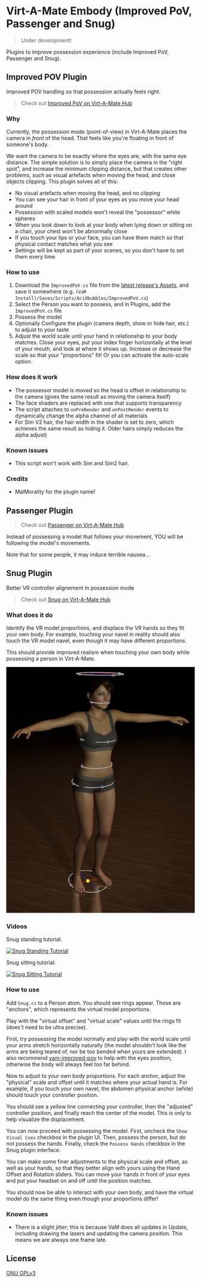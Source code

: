 # Virt-A-Mate Embody (Improved PoV, Passenger and Snug)

> Under development!

Plugins to improve possession experience (include Improved PoV, Passenger and Snug).

## Improved POV Plugin

Improved POV handling so that possession actually feels right.

> Check out [Improved PoV on Virt-A-Mate Hub](https://hub.virtamate.com/resources/improved-pov.102/)

### Why

Currently, the possession mode (point-of-view) in Virt-A-Mate places the camera in _front_ of the head. That feels like you're floating in front of someone's body.

We want the camera to be exactly where the eyes are, with the same eye distance. The simple solution is to simply place the camera in the "right spot", and increase the minimum clipping distance, but that creates other problems, such as visual artefacts when moving the head, and close objects clipping. This plugin solves all of this:

- No visual artefacts when moving the head, and no clipping
- You can see your hair in front of your eyes as you move your head around
- Possession with scaled models won't reveal the "possessor" white spheres
- When you look down to look at your body when lying down or sitting on a chair, your chest won't be abnormally close
- If you touch your lips or your face, you can have them match so that physical contact matches what you see
- Settings will be kept as part of your scenes, so you don't have to set them every time

### How to use

1. Download the `ImprovedPoV.cs` file from the [latest release's Assets](https://github.com/acidbubbles/vam-improved-pov/releases), and save it somewhere (e.g. `(VaM Install)/Saves/Scripts/Acidbubbles/ImprovedPoV.cs`)
2. Select the Person you want to possess, and in Plugins, add the `ImprovedPoV.cs` file
3. Possess the model
4. Optionally Configure the plugin (camera depth, show or hide hair, etc.) to adjust to your taste
5. Adjust the world scale until your hand in relationship to your body matches. Close your eyes, put your index finger horizontally at the level of your mouth, and look at where it shows up. Increase or decrease the scale so that your "proportions" fit! Or you can activate the auto-scale option.

### How does it work

- The possessor model is moved so the head is offset in relationship to the camera (gives the same result as moving the camera itself)
- The face shaders are replaced with one that supports transparency
- The script attaches to `onPreRender` and `onPostRender` events to dynamically change the alpha channel of all materials
- For Sim V2 hair, the hair width in the shader is set to zero, which achieves the same result as hiding it. Older hairs simply reduces the alpha adjust)

### Known issues

- This script won't work with Sim and Sim2 hair.

### Credits

- MalMorality for the plugin name!

## Passenger Plugin

> Check out [Passenger on Virt-A-Mate Hub](https://hub.virtamate.com/resources/passenger.103/)

Instead of possessing a model that follows your movement, YOU will be following the model's movements.

Note that for some people, it may induce terrible nausea...

## Snug Plugin

Better VR controller alignement in possession mode

> Check out [Snug on Virt-A-Mate Hub](https://hub.virtamate.com/resources/snug.104/)

### What does it do

Identify the VR model proportions, and displace the VR hands so they fit your own body. For example, touching your navel in reality should also touch the VR model navel, even though it may have different proportions.

This should provide improved realism when touching your own body while possessing a person in Virt-A-Mate.

![vam-snug default ring size](screenshots/vam-snug-anchors.png)

### Videos

Snug standing tutorial:

[![Snug Standing Tutorial](https://img.youtube.com/vi/luZpxPGnYhg/0.jpg)](https://www.youtube.com/watch?v=luZpxPGnYhg)

Snug sitting tutorial:

[![Snug Sitting Tutorial](https://img.youtube.com/vi/ljJgaQqVssk/0.jpg)](https://www.youtube.com/watch?v=ljJgaQqVssk)

### How to use

Add `Snug.cs` to a Person atom. You should see rings appear. Those are "anchors", which represents the virtual model proportions.

Play with the "virtual offset" and "virtual scale" values until the rings fit (does't need to be ultra precise).

First, try possessing the model normally and play with the world scale until your arms stretch horizontally naturally (the model shouldn't look like the arms are being teared of, nor be too bended when yours are extended). I also recommend [vam-improved-pov](https://github.com/acidbubbles/vam-improved-pov) to help with the eyes position, otherwise the body will always feel too far behind.

Now to adjust to your own body proportions. For each anchor, adjust the "physical" scale and offset until it matches where your actual hand is. For example, if you touch your own navel, the abdomen physical anchor (white) should touch your controller position.

You should see a yellow line connecting your controller, then the "adjusted" controller position, and finally reach the center of the model. This is only to help visualize the displacement.

You can now proceed with possessing the model. First, uncheck the `Show Visual Cues` checkbox in the plugin UI. Then, possess the person, but do not possess the hands. Finally, check the `Possess Hands` checkbox in the Snug plugin interface.

You can make some finer adjustments to the physical scale and offset, as well as your hands, so that they better align with yours using the Hand Offset and Rotation sliders. You can move your hands in front of your eyes and put your headset on and off until the position matches.

You should now be able to interact with your own body, and have the virtual model do the same thing even though your proportions differ!

### Known issues

- There is a slight jitter; this is because VaM does all updates in Update, including drawing the lasers and updating the camera position. This means we are always one frame late.



## License

[GNU GPLv3](LICENSE.md)

